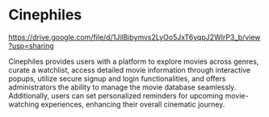 # Cinephiles

https://drive.google.com/file/d/1JilBibymvs2LyOo5JxT6yqpJ2WIrP3_b/view?usp=sharing

Cinephiles provides users with a platform to explore movies across genres, curate a watchlist, access detailed movie information through interactive popups, utilize secure signup and login functionalities, and offers administrators the ability to manage the movie database seamlessly. Additionally, users can set personalized reminders for upcoming movie-watching experiences, enhancing their overall cinematic journey.
